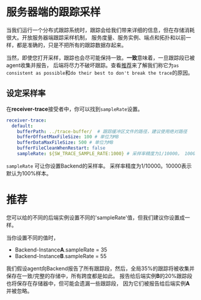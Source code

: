 # 服务器端的跟踪采样
当我们运行一个分布式跟踪系统时，跟踪会给我们带来详细的信息，但在存储消耗很大。开放服务器端跟踪采样机制，
服务度量、服务实例、端点和拓扑和以前一样，都是准确的，只是不把所有的跟踪数据存起来。

当然，即使您打开采样，跟踪也会尽可能保持一致。**一致**意味着，一旦跟踪段已被agent收集并报告，
后端将尽力不破坏跟踪。查看[推荐](#推荐)来了解我们称它为`as consistent as possible`和`do their best to don't break the trace`的原因。

## 设定采样率
在**receiver-trace**接受者中，你可以找到`sampleRate`设置。

```yaml
receiver-trace:
  default:
    bufferPath: ../trace-buffer/  # 跟踪缓冲区文件的路径，建议使用绝对路径
    bufferOffsetMaxFileSize: 100 # 单位为MB
    bufferDataMaxFileSize: 500 # 单位为MB
    bufferFileCleanWhenRestart: false
    sampleRate: ${SW_TRACE_SAMPLE_RATE:1000} # 采样率精度为1/10000。 10000表示默认为100％采样。
```

`sampleRate` 可让你设置Backend的采样率。
采样率精度为1/10000。10000表示默认为100%样本。 

# 推荐
您可以给的不同的后端实例设置不同的'sampleRate'值，但我们建议你设置成一样。

当你设置不同的值时，
* Backend-Instance**A**.sampleRate = 35
* Backend-Instance**B**.sampleRate = 55

我们假设agent向Backend报告了所有跟踪段，然后，全局35%的跟踪将被收集并保存在一致/完整的存储中，所有跨度都是如此。
报告给后端实例**B**的20%跟踪段也将保存在存储器中，但可能会遗漏一些跟踪段， 因为它们被报告给后端实例**A**并被忽略。